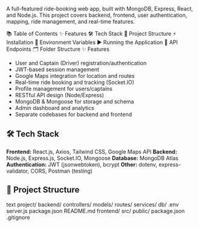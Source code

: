 A full-featured ride-booking web app, built with MongoDB, Express, React, and Node.js. This project covers backend, frontend, user authentication, mapping, ride management, and real-time features.

📚 Table of Contents
✨ Features
🛠 Tech Stack
📁 Project Structure
⚡ Installation
🔑 Environment Variables
▶️ Running the Application
🔌 API Endpoints
🗂 Folder Structure
✨ Features

- User and Captain (Driver) registration/authentication  
- JWT-based session management  
- Google Maps integration for location and routes  
- Real-time ride booking and tracking (Socket.IO)  
- Profile management for users/captains  
- RESTful API design (Node/Express)  
- MongoDB & Mongoose for storage and schema  
- Admin dashboard and analytics  
- Separate codebases for backend and frontend  


## 🛠 Tech Stack
**Frontend:** React.js, Axios, Tailwind CSS, Google Maps API
**Backend:** Node.js, Express.js, Socket.IO, Mongoose
**Database:** MongoDB Atlas
**Authentication:** JWT (jsonwebtoken), bcrypt
**Other:** dotenv, express-validator, CORS, Postman (testing)

## 📁 Project Structure
text
project/
  backend/
    controllers/
    models/
    routes/
    services/
    db/
    .env
    server.js
    package.json
    README.md
  frontend/
    src/
    public/
    package.json
  .gitignore
